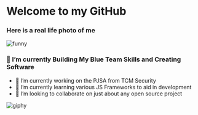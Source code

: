
# Welcome to my GitHub

### Here is a real life photo of me 
![funny](https://github.com/hack3rSWE/hack3rSWE/assets/107173906/0daed65c-fb9c-4061-a1ac-319149fd22a3)


<!--
**hack3rSWE/hack3rSWE** is a ✨ _special_ ✨ repository because its `README.md` (this file) appears on your GitHub profile.

Here are some ideas to get you started:

- 🔭 I’m currently working on ...
- 🌱 I’m currently learning ...
- 👯 I’m looking to collaborate on ...
- 🤔 I’m looking for help with ...
- 💬 Ask me about ...
- 📫 How to reach me: ...
- 😄 Pronouns: ...
- ⚡ Fun fact: ...
-->
### 🌱 I’m currently Building My Blue Team Skills and Creating Software 
- 🔭 I’m currently working on the PJSA from TCM Security
- 🌱 I’m currently learning various JS Frameworks to aid in development
- 👯 I’m looking to collaborate on just about any open source project
  
![giphy](https://github.com/hack3rSWE/hack3rSWE/assets/107173906/5f24838e-f1b0-4e18-aecd-659630ef63d8)
